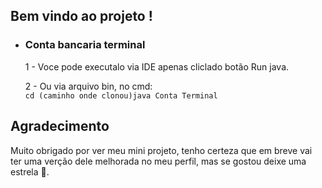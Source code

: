 ## Bem vindo ao projeto !

- ### Conta bancaria terminal

    1 - Voce pode executalo via IDE apenas cliclado botão Run java.

    2 - Ou via arquivo bin, no cmd: <br>
        `cd (caminho onde clonou)java Conta Terminal`


## Agradecimento 
Muito obrigado por ver meu mini projeto, tenho certeza que em breve vai ter uma verção dele melhorada no meu perfil, mas se gostou deixe uma estrela 🌟.

